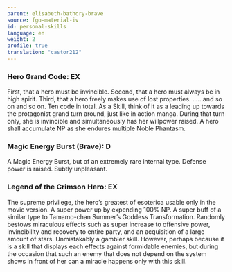 ```yaml
---
parent: elisabeth-bathory-brave
source: fgo-material-iv
id: personal-skills
language: en
weight: 2
profile: true
translation: "castor212"
---
```


### Hero Grand Code: EX

First, that a hero must be invincible.
Second, that a hero must always be in high spirit.
Third, that a hero freely makes use of lost properties.
……and so on and so on. Ten code in total.
As a Skill, think of it as a leading up towards the protagonist grand turn around, just like in action manga.
During that turn only, she is invincible and simultaneously has her willpower raised.
A hero shall accumulate NP as she endures multiple Noble Phantasm.

### Magic Energy Burst (Brave): D

A Magic Energy Burst, but of an extremely rare internal type.
Defense power is raised. Subtly unpleasant.

### Legend of the Crimson Hero: EX

The supreme privilege, the hero’s greatest of esoterica usable only in the movie version.
A super power up by expending 100% NP. A super buff of a similar type to Tamamo-chan Summer’s Goddess Transformation.
Randomly bestows miraculous effects such as super increase to offensive power, invincibility and recovery to entire party, and an acquisition of a large amount of stars. Unmistakably a gambler skill.
However, perhaps because it is a skill that displays each effects against formidable enemies, but during the occasion that such an enemy that does not depend on the system shows in front of her can a miracle happens only with this skill.
